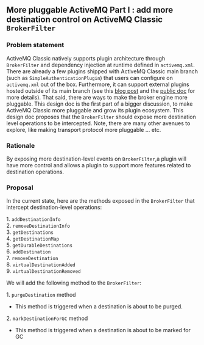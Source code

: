 ## More pluggable ActiveMQ Part I : add more destination control on ActiveMQ Classic `BrokerFilter`

### Problem statement

ActiveMQ Classic natively supports plugin architecture through `BrokerFilter` and dependency injection at runtime defined in `activemq.xml`. There are already a few plugins shipped with ActiveMQ Classic main branch (such as `SimpleAuthenticationPlugin`) that users can configure on `activemq.xml` out of the box. Furthermore, it can support external plugins hosted outside of its main branch (see this [blog post](https://medium.com/p/9cafcb39fbe4) and the [public doc](https://activemq.apache.org/components/classic/documentation/developing-plugins) for more details). That said, there are ways to make the broker engine more pluggable. This design doc is the first part of a bigger discussion, to make ActiveMQ Classic more pluggable and grow its plugin ecosystem. This design doc proposes that the `BrokerFilter` should expose more destination level operations to be intercepted. Note, there are many other avenues to explore, like making transport protocol more pluggable … etc.

### Rationale

By exposing more destination-level events on `BrokerFilter`,a plugin will have more control and allows a plugin to support more features related to destination operations.

### Proposal

In the current state, here are the methods exposed in the `BrokerFilter` that intercept destination-level operations:

1\. `addDestinationInfo`  
2\. `removeDestinationInfo`  
3\. `getDestinations`  
4\. `getDestinationMap`  
5\. `getDurableDestinations`  
6\. `addDestination`  
7\. `removeDestination`  
8\. `virtualDestinationAdded`  
9\. `virtualDestinationRemoved`

We will add the following method to the `BrokerFilter`:

1\. `purgeDestination` method

- This method is triggered when a destination is about to be purged.

2\. `markDestinationForGC` method

- This method is triggered when a destination is about to be marked for GC

